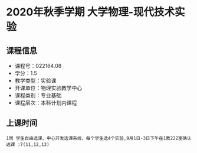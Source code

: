# 2020年秋季学期 大学物理-现代技术实验 






## 课程信息

- 课程号：022164.08
- 学分：1.5
- 教学类型：实验课
- 开课单位：物理实验教学中心
- 课程类别：专业基础
- 课程层次：本科计划内课程

## 上课时间

```
1周 学生自由选课，中心开发选课系统，每个学生选4个实验,9月1日-3日下午在1教222室确认选课 :7(11,12,13)
```

